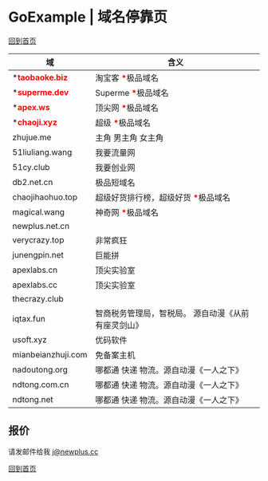 # GoExample | 域名停靠页

[回到首页](../../README.md)

| 域                                        | 含义                                                           |
| ----------------------------------------- | -------------------------------------------------------------- |
| \*<b style="color: red;">taobaoke.biz</b> | 淘宝客 <b style="color: red;">\*</b>极品域名                   |
| \*<b style="color: red;">superme.dev</b>  | Superme <b style="color: red;">\*</b>极品域名                  |
| \*<b style="color: red;">apex.ws</b>      | 顶尖网 <b style="color: red;">\*</b>极品域名                   |
| \*<b style="color: red;">chaoji.xyz</b>   | 超级 <b style="color: red;">\*</b>极品域名                     |
| zhujue.me                                 | 主角 男主角 女主角                                             |
| 51liuliang.wang                           | 我要流量网                                                     |
| 51cy.club                                 | 我要创业网                                                     |
| db2.net.cn                                | 极品短域名                                                     |
| chaojihaohuo.top                          | 超级好货排行榜，超级好货 <b style="color: red;">\*</b>极品域名 |
| magical.wang                              | 神奇网 <b style="color: red;">\*</b>极品域名                   |
| newplus.net.cn                            |                                                                |
| verycrazy.top                             | 非常疯狂                                                       |
| junengpin.net                             | 巨能拼                                                         |
| apexlabs.cn                               | 顶尖实验室                                                     |
| apexlabs.cc                               | 顶尖实验室                                                     |
| thecrazy.club                             |                                                                |
| iqtax.fun                                 | 智商税务管理局，智税局。 源自动漫《从前有座灵剑山》            |
| usoft.xyz                                 | 优码软件                                                       |
| mianbeianzhuji.com                        | 免备案主机                                                     |
| nadoutong.org                             | 哪都通 快递 物流。源自动漫《一人之下》                         |
| ndtong.com.cn                             | 哪都通 快递 物流。源自动漫《一人之下》                         |
| ndtong.net                                | 哪都通 快递 物流。源自动漫《一人之下》                         |

## 报价

请发邮件给我 [j@newplus.cc](mailto:j@newplus.cc)

[回到首页](../../README.md)
